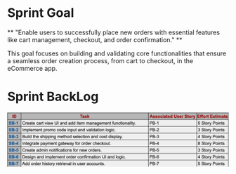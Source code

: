 # Sprint Goal
** "Enable users to successfully place new orders with essential features like cart management, checkout, and order confirmation." **

This goal focuses on building and validating core functionalities that ensure a seamless order creation process, from cart to checkout, in the eCommerce app.

# Sprint BackLog
![alt text](images/Ecom-CreateOrder-SprintBacklog.png)

 